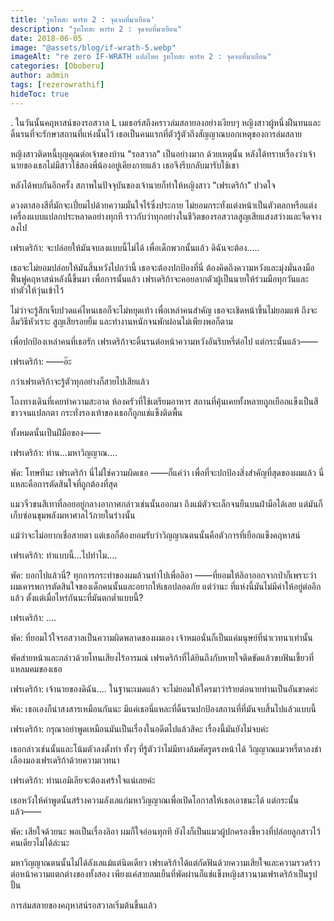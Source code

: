 ```yaml
---
title: 'รูทโทสะ พาร์ท 2 : จุดจบที่มาเยือน'
description: "รูทโทสะ พาร์ท 2 : จุดจบที่มาเยือน"
date: 2018-06-05
image: "@assets/blog/if-wrath-5.webp"
imageAlt: "re zero IF-WRATH แปลไทย รูทโทสะ พาร์ท 2 : จุดจบที่มาเยือน"
categories: [Oboberu]
author: admin
tags: [rezerowrathif]
hideToc: true
---
```

.
ในวันนั้นคฤหาสน์ของรอสวาล L เมเธอร์สถึงคราวล่มสลายลงอย่างเงียบๆ หญิงสาวผู้หนึ่งฝืนทนและดิ้นรนที่จะรักษาสถานที่แห่งนั้นไว้ เธอเป็นคนแรกที่ตัวรู้ตัวถึงสัญญาณบอกเหตุของการล่มสลาย

หญิงสาวติดหนี้บุญคุณต่อเจ้าของบ้าน "รอสวาล" เป็นอย่างมาก ด้วยเหตุนั้น หลังได้ทราบเรื่องว่าเจ้านายของเธอไม่มีสาวใช้สองพี่น้องอยู่เคียงกายแล้ว เธอจึงรีบกลับมารับใช้เขา

หลังได้พบกันอีกครั้ง สภาพในปัจจุบันของเจ้านายก็ทำให้หญิงสาว "เฟรเดริก้า" ปวดใจ

ดวงตาสองสีที่มักจะเปี่ยมไปด้วยความมั่นใจไร้ซึ่งประกาย ไม่ยอมกระทั่งแต่งหน้าเป็นตัวตลกหรือแต่งเครื่องแบบแปลกประหลาดอย่างทุกที ราวกับว่าทุกอย่างในชีวิตของรอสวาลสูญเสียแสงสว่างและจืดจางลงไป

เฟรเดริก้า: จะปล่อยให้มันจบลงแบบนี้ไม่ได้ เพื่อเด็กพวกนั้นแล้ว ดิฉันจะต้อง.....

เธอจะไม่ยอมปล่อยให้มันสิ้นหวังไปกว่านี้ เธอจะต้องปกป้องที่นี่ ต้องคิดถึงความหวังและมุ่งมั่นลงมือฟื้นฟูคฤหาสน์หลังนี้ขึ้นมา เพื่อการนั้นแล้ว เฟรเดริก้าจะคอยลากตัวผู้เป็นนายให้ร่วมมือทุกวันและทำตัวให้วุ่นเข้าไว้

ไม่ว่าจะรู้สึกเจ็บปวดแค่ไหนเธอก็จะไม่หยุดเท้า เพื่อเหล่าคนสำคัญ เธอจะเชิดหน้าขึ้นไม่ยอมแพ้ ถึงจะลืมวิธีหัวเราะ สูญเสียรอยยิ้ม และทำงานหนักจนพักผ่อนไม่เพียงพอก็ตาม

เพื่อปกป้องเหล่าคนที่เธอรัก เฟรเดริก้าจะดิ้นรนต่อหน้าความหวังอันริบหรี่ต่อไป แต่กระนั้นแล้ว――

เฟรเดริก้า: ――อ๊ะ

กว่าเฟรเดริก้าจะรู้ตัวทุกอย่างก็สายไปเสียแล้ว

โถงทางเดินที่เคยทำความสะอาด ห้องครัวที่ใช้เตรียมอาหาร สถานที่คุ้นเคยทั้งหลายถูกเยือกแข็งเป็นสีขาวจนแปลกตา กระทั่งรองเท้าของเธอก็ถูกแช่แข็งติดพื้น

ทั้งหมดนั้นเป็นฝีมือของ――

เฟรเดริก้า: ท่าน...มหาวิญญาณ....

พัค: โทษทีนะ เฟรเดริก้า นี่ไม่ใช่ความผิดเธอ ――ก็แค่ว่า เพื่อที่จะปกป้องสิ่งสำคัญที่สุดของผมแล้ว นี่แหละคือการตัดสินใจที่ถูกต้องที่สุด

แมวจิ๋วขนสีเทาที่ลอยอยู่กลางอากาศกล่าวเช่นนั้นออกมา ถึงแม้ตัวจะเล็กจนยืนบนฝ่ามือได้เลย แต่มันก็เก็บซ่อนขุมพลังมหาศาลไว้ภายในร่างนั้น

แม้ว่าจะไม่อยากเชื่อสายตา แต่เธอก็ต้องยอมรับว่าวิญญาณตนนั้นคือตัวการที่เยือกแข็งคฤหาสน์

เฟรเดริก้า: ทำแบบนี้...ไปทำไม....

พัค: บอกไปแล้วนี่? ทุกการกระทำของผมล้วนทำไปเพื่อลิอา ――ที่ยอมให้ลิอาออกจากป่าก็เพราะว่าผมเคารพการตัดสินใจของเด็กคนนั้นและอยากให้เธอปลอดภัย แต่ว่านะ ที่แห่งนี้มันไม่มีค่าให้อยู่ต่ออีกแล้ว ตั้งแต่เมื่อไหร่กันนะที่มันตกต่ำแบบนี้?

เฟรเดริก้า: ....

พัค: ที่ยอมไว้ใจรอสวาลเป็นความผิดพลาดของผมเอง เจ้าหมอนั่นก็เป็นแค่มนุษย์ที่น่าเวทนาเท่านั้น

พัคส่ายหน้าและกล่าวด้วยโทนเสียงไร้อารมณ์ เฟรเดริก้าที่ได้ยินถึงกับหายใจติดขัดแล้วขบฟันเขี้ยวที่แหลมคมของเธอ

เฟรเดริก้า: เจ้านายของดิฉัน.... ในฐานะเมดแล้ว จะไม่ยอมให้ใครมาว่าร้ายต่อนายท่านเป็นอันขาดค่ะ

พัค: เธอเองก็น่าสงสารเหมือนกันนะ มีแค่เธอนี่แหละที่ดิ้นรนปกป้องสถานที่ที่มันจบสิ้นไปแล้วแบบนี้

เฟรเดริก้า: กรุณาอย่าพูดเหมือนมันเป็นเรื่องในอดีตไปแล้วสิคะ เรื่องนี้มันยังไม่จบค่ะ

เธอกล่าวเช่นนั้นและโน้มตัวลงตั้งท่า ทั้งๆ ที่รู้ตัวว่าไม่มีทางล้มศัตรูตรงหน้าได้ วิญญาณแมวหรี่ตาลงชำเลืองมองเฟรเดริก้าด้วยความเวทนา

เฟรเดริก้า: ท่านเอมิเลียจะต้องเศร้าใจแน่เลยค่ะ

เธอหวังให้คำพูดนั้นสร้างความลังเลแก่มหาวิญญาณเพื่อเปิดโอกาสให้เธอเอาชนะได้ แต่กระนั้นแล้ว――

พัค: เสียใจด้วยนะ พอเป็นเรื่องลิอา ผมก็ใจอ่อนทุกที ยังไงก็เป็นแมวผู้ปกครองขี้หวงที่ปล่อยลูกสาวไว้คนเดียวไม่ได้ล่ะนะ

มหาวิญญาณตนนั้นไม่ได้ลังเลแม้แต่นิดเดียว เฟรเดริก้าได้แต่กัดฟันด้วยความเสียใจและความรวดร้าวต่อหน้าความแตกต่างของทั้งสอง เพียงแค่สายลมเย็นที่พัดผ่านก็แช่แข็งหญิงสาวนามเฟรเดริก้าเป็นรูปปั้น

การล่มสลายของคฤหาสน์รอสวาลเริ่มต้นขึ้นแล้ว